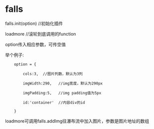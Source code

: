 # falls
falls.init(option)  //初始化插件

loadmore //滚轮到底调用的function 

option传入相应参数，可传空值

举个例子:

        option = {
    
            cols:3,  //图片列数，默认为3列

            imgWidth:290,   //img宽度，默认为290px

            imgPadding:5,   //img padding值为5px

            id:'container'  //内容div的id

        }

loadmore可调用falls.addImg往瀑布流中加入图片，参数是图片地址的数组

